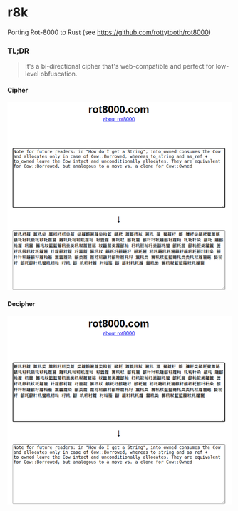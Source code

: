# r8k
Porting Rot-8000 to Rust (see https://github.com/rottytooth/rot8000)

### **TL;DR**

> It's a bi-directional cipher that's web-compatible and perfect for low-level obfuscation.

#### Cipher
![Cipher](/misc/to.png)


#### Decipher
![Decipher](/misc/from.png)
